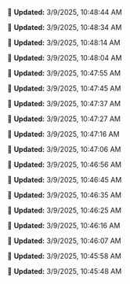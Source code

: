 
🔄 **Updated:** 3/9/2025, 10:48:44 AM


🔄 **Updated:** 3/9/2025, 10:48:34 AM


🔄 **Updated:** 3/9/2025, 10:48:14 AM


🔄 **Updated:** 3/9/2025, 10:48:04 AM


🔄 **Updated:** 3/9/2025, 10:47:55 AM


🔄 **Updated:** 3/9/2025, 10:47:45 AM


🔄 **Updated:** 3/9/2025, 10:47:37 AM


🔄 **Updated:** 3/9/2025, 10:47:27 AM


🔄 **Updated:** 3/9/2025, 10:47:16 AM


🔄 **Updated:** 3/9/2025, 10:47:06 AM


🔄 **Updated:** 3/9/2025, 10:46:56 AM


🔄 **Updated:** 3/9/2025, 10:46:45 AM


🔄 **Updated:** 3/9/2025, 10:46:35 AM


🔄 **Updated:** 3/9/2025, 10:46:25 AM


🔄 **Updated:** 3/9/2025, 10:46:16 AM


🔄 **Updated:** 3/9/2025, 10:46:07 AM


🔄 **Updated:** 3/9/2025, 10:45:58 AM


🔄 **Updated:** 3/9/2025, 10:45:48 AM



















